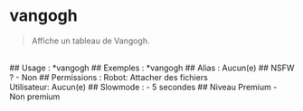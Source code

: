 # vangogh

> Affiche un tableau de Vangogh.

<br>
## Usage :
*vangogh
## Exemples :
*vangogh
## Alias :
Aucun(e)
## NSFW ?
- Non
## Permissions :
Robot: Attacher des fichiers
<br>
Utilisateur: Aucun(e)
## Slowmode :
- 5 secondes
## Niveau Premium
- Non premium